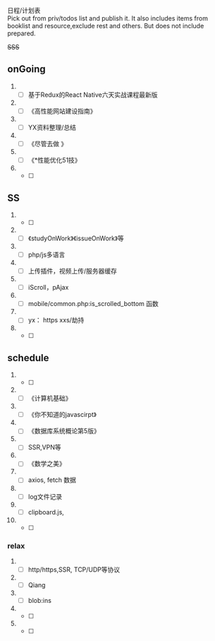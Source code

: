 日程/计划表   
Pick out from priv/todos list and publish it. It also includes items from booklist and resource,exclude rest and others. But does not include prepared.   

~~SSS~~   

## onGoing
1. - [ ] 基于Redux的React Native六天实战课程最新版
1. - [ ] 《高性能网站建设指南》
1. - [ ] YX资料整理/总结
1. - [ ] 《尽管去做 》
1. - [ ] 《*性能优化51技》
1. - [ ] 

## SS
1. - [ ] 
1. - [ ] 《studyOnWork》《issueOnWork》等
1. - [ ] php/js多语言
1. - [ ] 上传插件，视频上传/服务器缓存
1. - [ ] iScroll，pAjax
1. - [ ] mobile/common.php:is_scrolled_bottom 函数
1. - [ ] yx： https xxs/劫持
1. - [ ] 

## schedule
1. - [ ] 
1. - [ ] 《计算机基础》
1. - [ ] 《你不知道的javascirpt》
1. - [ ] 《数据库系统概论第5版》
1. - [ ] SSR,VPN等
1. - [ ] 《数学之美》
1. - [ ] axios, fetch 数据
1. - [ ] log文件记录
1. - [ ] clipboard.js,
1. - [ ] 


### relax
1. - [ ] http/https,SSR, TCP/UDP等协议
1. - [ ] Qiang
1. - [ ] blob:ins
1. - [ ] 
1. - [ ] 
